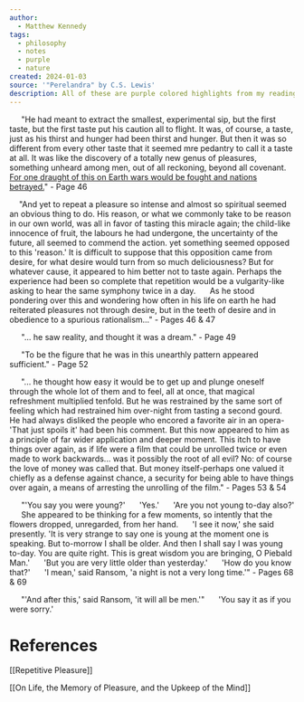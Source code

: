 ```yaml
---
author:
  - Matthew Kennedy
tags:
  - philosophy
  - notes
  - purple
  - nature
created: 2024-01-03
source: '"Perelandra" by C.S. Lewis'
description: All of these are purple colored highlights from my readings. All page numbers are from the Harper Collins edition of "Perelandra".
---
```

**$\quad$** "He had meant to extract the smallest, experimental sip, but the first taste, but the first taste put his caution all to flight. It was, of course, a taste, just as his thirst and hunger had been thirst and hunger. But then it was so different from every other taste that it seemed mre pedantry to call it a taste at all. It was like the discovery of a totally new genus of pleasures, something unheard among men, out of all reckoning, beyond all covenant. <ins>For one draught of this on Earth wars would be fought and nations betrayed.</ins>" - Page 46

**$\quad$**"And yet to repeat a pleasure so intense and almost so spiritual seemed an obvious thing to do. His reason, or what we commonly take to be reason in our own world, was all in favor of tasting this miracle again; the child-like innocence of fruit, the labours he had undergone, the uncertainty of the future, all seemed to commend the action. yet something seemed opposed to this 'reason.' It is difficult to suppose that this opposition came from desire, for what desire would turn from so much deliciousness? But for whatever cause, it appeared to him better not to taste again. Perhaps the experience had been so complete that repetition would be a vulgarity-like asking to hear the same symphony twice in a day. 
**$\quad$** As he stood pondering over this and wondering how often in his life on earth he had reiterated pleasures not through desire, but in the teeth of desire and in obedience to a spurious rationalism..." - Pages 46 & 47

**$\quad$** "... he saw reality, and thought it was a dream." - Page 49

**$\quad$** "To be the figure that he was in this unearthly pattern appeared sufficient." - Page 52

$\quad$ "... he thought how easy it would be to get up and plunge oneself through the whole lot of them and to feel, all at once, that magical refreshment multiplied tenfold. But he was restrained by the same sort of feeling which had restrained him over-night from tasting a second gourd. He had always disliked the people who encored a favorite air in an opera-'That just spoils it' had been his comment. But this now appeared to him as a principle of far wider application and deeper moment. This itch to have things over again, as if life were a film that could be unrolled twice or even made to work backwards... was it possibly the root of all evil? No: of course the love of money was called that. But money itself-perhaps one valued it chiefly as a defense against chance, a security for being able to have things over again, a means of arresting the unrolling of the film." - Pages 53 & 54

**$\quad$** "'You say you were young?'
**$\quad$** 'Yes.'
**$\quad$** 'Are you not young to-day also?'
**$\quad$** She appeared to be thinking for a few moments, so intently that the flowers dropped, unregarded, from her hand.
**$\quad$** 'I see it now,' she said presently. 'It is very strange to say one is young at the moment one is speaking. But to-morrow I shall be older. And then I shall say I was young to-day. You are quite right. This is great wisdom you are bringing, O Piebald Man.'
**$\quad$** 'But you are very little older than yesterday.'
**$\quad$** 'How do you know that?'
**$\quad$** 'I mean,' said Ransom, 'a night is not a very long time.'" - Pages 68 & 69

$\quad$ "'And after this,' said Ransom, 'it will all be men.'"
$\quad$ 'You say it as if you were sorry.'
$\quad$ 





# References

[[Repetitive Pleasure]]

[[On Life, the Memory of Pleasure, and the Upkeep of the Mind]]

